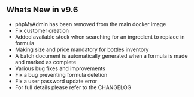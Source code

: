 Whats New in v9.6
--------------------------
- phpMyAdmin has been removed from the main docker image
- Fix customer creation
- Added available stock when searching for an ingredient to replace in formula
- Making size and price mandatory for bottles inventory
- A batch document is automatically generated when a formula is made and marked as complete
- Various bug fixes and improvements
- Fix a bug preventing formula deletion 
- Fix a user password update error
- For full details please refer to the CHANGELOG
